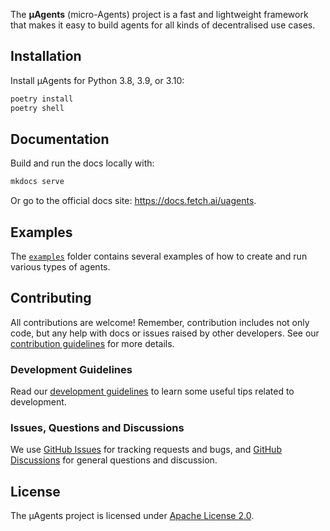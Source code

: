 The **μAgents** (micro-Agents) project is a fast and lightweight framework that makes it easy to build agents for all kinds of decentralised use cases.

## Installation

Install μAgents for Python 3.8, 3.9, or 3.10:

```bash
poetry install
poetry shell
```

## Documentation

Build and run the docs locally with:
```bash
mkdocs serve
```
Or go to the official docs site: https://docs.fetch.ai/uagents.

## Examples

The [`examples`](./examples) folder contains several examples of how to create and run various types of agents.


## Contributing

All contributions are welcome! Remember, contribution includes not only code, but any help with docs or issues raised by other developers. See our [contribution guidelines](CONTRIBUTING.md) for more details.

### Development Guidelines

Read our [development guidelines](DEVELOPING.md) to learn some useful tips related to development.

### Issues, Questions and Discussions

We use [GitHub Issues](https://github.com/fetchai/uAgents/issues) for tracking requests and bugs, and [GitHub Discussions](https://github.com/fetchai/uAgents/discussions) for general questions and discussion.

## License

The μAgents project is licensed under [Apache License 2.0](LICENSE).

